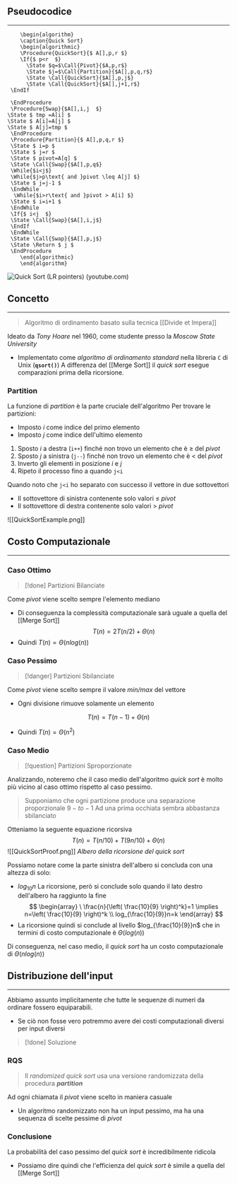## Pseudocodice
---
```pseudo
	\begin{algorithm}
	\caption{Quick Sort}
	\begin{algorithmic}
	\Procedure{QuickSort}{$ A[],p,r $}
	\If{$ p<r  $}
	  \State $q=$\Call{Pivot}{$A,p,r$}
	  \State $j=$\Call{Partition}{$A[],p,q,r$}
	  \State \Call{QuickSort}{$A[],p,j$}
	  \State \Call{QuickSort}{$A[],j+1,r$}
 \EndIf

 \EndProcedure
 \Procedure{Swap}{$A[],i,j  $}
\State $ tmp =A[i] $
\State $ A[i]=A[j] $
\State $ A[j]=tmp $
 \EndProcedure
 \Procedure{Partition}{$ A[],p,q,r $}
 \State $ i=p $
 \State $ j=r $
 \State $ pivot=A[q] $
 \State \Call{Swap}{$A[],p,q$}
 \While{$i<j$}
 \While{$j>p\text{ and }pivot \leq A[j] $}
 \State $ j=j-1 $
 \EndWhile
  \While{$i>r\text{ and }pivot > A[i] $}
 \State $ i=i+1 $
 \EndWhile
 \If{$ i<j  $}
 \State \Call{Swap}{$A[],i,j$}
 \EndIf
 \EndWhile
 \State \Call{Swap}{$A[],p,j$}
 \State \Return $ j $
 \EndProcedure
	\end{algorithmic}
	\end{algorithm}
```
![Quick Sort (LR pointers) (youtube.com)](https://www.youtube.com/watch?v=8hEyhs3OV1w)

## Concetto
---
>Algoritmo di ordinamento basato sulla tecnica [[Divide et Impera]]

Ideato da *Tony Hoare* nel 1960, come studente presso la *Moscow State University*
- Implementato come *algoritmo di ordinamento standard* nella libreria `C` di Unix (**`qsort()`**)
A differenza del [[Merge Sort]] il *quick sort* esegue comparazioni prima della ricorsione.

### Partition
La funzione di *partition* è la parte cruciale dell'algoritmo
Per trovare le partizioni:
- Imposto $i$ come indice del primo elemento
- Imposto $j$ come indice dell'ultimo elemento

1. Sposto $i$ a destra (`i++`) finché non trovo un elemento che è $\geq$ del *pivot*
2. Sposto $j$ a sinistra (`j--`) finché non trovo un elemento che è $<$ del *pivot*
3. Inverto gli elementi in posizione $i$ e $j$
4. Ripeto il processo fino a quando `j<i`

Quando noto che `j<i` ho separato con successo il vettore in due sottovettori 
- Il sottovettore di sinistra contenente solo valori $\leq$ *pivot*
- Il sottovettore di destra contenente solo valori $>$ *pivot*

![[QuickSortExample.png]]

## Costo Computazionale
---
### Caso Ottimo
>[!done] Partizioni Bilanciate

Come *pivot* viene scelto sempre l'elemento mediano
- Di conseguenza la complessità computazionale sarà uguale a quella del [[Merge Sort]]
$$
T(n)=2T(n/2) +\Theta(n)
$$
- Quindi $T(n)=\Theta(nlog(n))$

### Caso Pessimo
>[!danger] Partizioni Sbilanciate

Come *pivot* viene scelto sempre il valore *min/max* del vettore
- Ogni divisione rimuove solamente un elemento

$$
T(n)=T(n-1)+\Theta(n)
$$
- Quindi $T(n) =\Theta(n^2)$

### Caso Medio
>[!question] Partizioni Sproporzionate

Analizzando, noteremo che il caso medio dell'algoritmo *quick sort* è molto più vicino al caso ottimo rispetto al caso pessimo.

>Supponiamo che ogni partizione produce una separazione proporzionale $9-to-1$
>Ad una prima occhiata sembra abbastanza sbilanciato

Otteniamo la seguente equazione ricorsiva
$$
T(n) = T(n/10)+T(9n/10)+\Theta(n)
$$
![[QuickSortProof.png]]
*Albero della ricorsione del quick sort*

Possiamo notare come la parte sinistra dell'albero si concluda con una altezza di solo:
- $log_{10}n$
La ricorsione, però si conclude solo quando il lato destro dell'albero ha raggiunto la fine
$$
\begin{array}
\ \frac{n}{\left( \frac{10}{9} \right)^k}=1 \implies n=\left( \frac{10}{9} \right)^k \\
log_{\frac{10}{9}}n=k
\end{array}
$$
- La ricorsione quindi si conclude al livello $log_{\frac{10}{9}}n$ che in termini di costo computazionale è $\Theta(log(n))$

 Di conseguenza, nel caso medio, il *quick sort* ha un costo computazionale di $\Theta(n log(n))$

## Distribuzione dell'input
---
Abbiamo assunto implicitamente che tutte le sequenze di numeri da ordinare fossero equiparabili. 
- Se ciò non fosse vero potremmo avere dei costi computazionali diversi per input diversi

>[!done] Soluzione

### RQS
> Il *randomized quick sort* usa una versione randomizzata della procedura ***partition***

Ad ogni chiamata il *pivot* viene scelto in maniera casuale
- Un algoritmo randomizzato non ha un input pessimo, ma ha una sequenza di scelte pessime di *pivot*

### Conclusione
La probabilità del caso pessimo del *quick sort* è incredibilmente ridicola
- Possiamo dire quindi che l'efficienza del *quick sort* è simile a quella del [[Merge Sort]]
